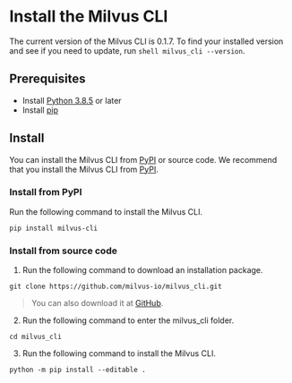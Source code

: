 # Install the Milvus CLI
The current version of the Milvus CLI is 0.1.7. To find your installed version and see if you need to update, run ```shell milvus_cli --version```.

## Prerequisites

  - Install [Python 3.8.5](https://www.python.org/downloads/release/python-385/) or later
  - Install [pip](https://pip.pypa.io/en/stable/installation/)
## Install 
You can install the Milvus CLI from [PyPI](https://pypi.org/project/milvus-cli/) or source code. We recommend that you install the Milvus CLI from [PyPI](https://pypi.org/project/milvus-cli/).

### Install from PyPI

Run the following command to install the Milvus CLI.
```shell
pip install milvus-cli
```
### Install from source code

1. Run the following command to download an installation package.

```shell
git clone https://github.com/milvus-io/milvus_cli.git
```
>You can also download it at [GitHub](https://github.com/milvus-io/milvus_cli/releases).

2. Run the following command to enter the milvus_cli folder.

```shell
cd milvus_cli
```
3. Run the following command to install the Milvus CLI.

```shell
python -m pip install --editable .
```

